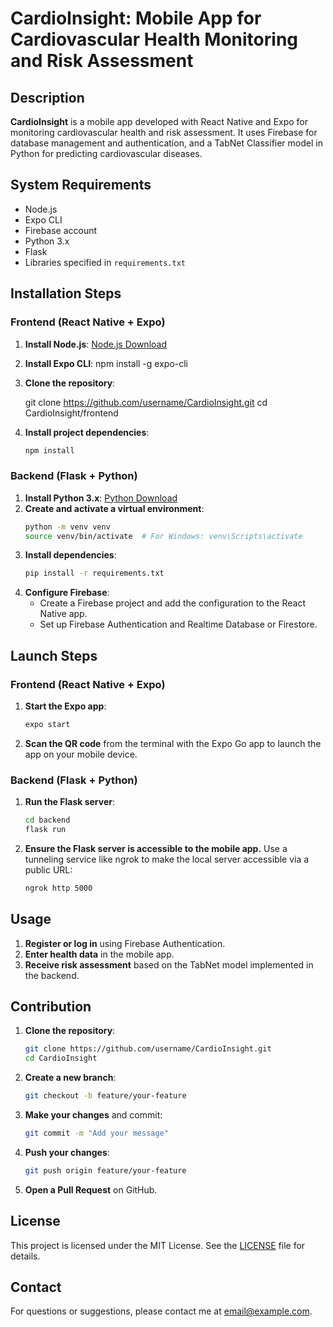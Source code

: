 # CardioInsight: Mobile App for Cardiovascular Health Monitoring and Risk Assessment

## Description
**CardioInsight** is a mobile app developed with React Native and Expo for monitoring cardiovascular health and risk assessment. It uses Firebase for database management and authentication, and a TabNet Classifier model in Python for predicting cardiovascular diseases.

## System Requirements
- Node.js
- Expo CLI
- Firebase account
- Python 3.x
- Flask
- Libraries specified in `requirements.txt`

## Installation Steps

### Frontend (React Native + Expo)

1. **Install Node.js**: [Node.js Download](https://nodejs.org/)
2. **Install Expo CLI**: npm install -g expo-cli
3. **Clone the repository**:

    git clone https://github.com/username/CardioInsight.git
    cd CardioInsight/frontend

4. **Install project dependencies**:
    ```sh
    npm install
    ```

### Backend (Flask + Python)

1. **Install Python 3.x**: [Python Download](https://www.python.org/downloads/)
2. **Create and activate a virtual environment**:
    ```sh
    python -m venv venv
    source venv/bin/activate  # For Windows: venv\Scripts\activate
    ```
3. **Install dependencies**:
    ```sh
    pip install -r requirements.txt
    ```
4. **Configure Firebase**:
    - Create a Firebase project and add the configuration to the React Native app.
    - Set up Firebase Authentication and Realtime Database or Firestore.

## Launch Steps

### Frontend (React Native + Expo)

1. **Start the Expo app**:
    ```sh
    expo start
    ```
2. **Scan the QR code** from the terminal with the Expo Go app to launch the app on your mobile device.

### Backend (Flask + Python)

1. **Run the Flask server**:
    ```sh
    cd backend
    flask run
    ```
2. **Ensure the Flask server is accessible to the mobile app.** Use a tunneling service like ngrok to make the local server accessible via a public URL:
    ```sh
    ngrok http 5000
    ```

## Usage

1. **Register or log in** using Firebase Authentication.
2. **Enter health data** in the mobile app.
3. **Receive risk assessment** based on the TabNet model implemented in the backend.

## Contribution

1. **Clone the repository**:
    ```sh
    git clone https://github.com/username/CardioInsight.git
    cd CardioInsight
    ```
2. **Create a new branch**:
    ```sh
    git checkout -b feature/your-feature
    ```
3. **Make your changes** and commit:
    ```sh
    git commit -m "Add your message"
    ```
4. **Push your changes**:
    ```sh
    git push origin feature/your-feature
    ```

5. **Open a Pull Request** on GitHub.

## License
This project is licensed under the MIT License. See the [LICENSE](LICENSE) file for details.

## Contact
For questions or suggestions, please contact me at [email@example.com](mailto:email@example.com).
